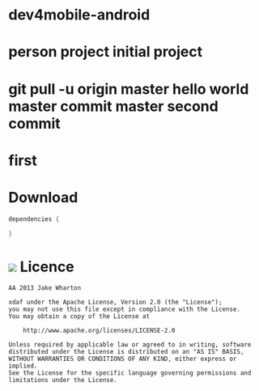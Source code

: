 dev4mobile-android
=
person project
initial project
======================
git pull -u origin master
hello world
master commit
master second commit
=======================
first
=======================

Download
===============
```java
dependencies {
    
}
```
![](dev4mobile-android/src/main/res/drawable-hdpi/ic_launcher.png)
Licence 
====
    AA 2013 Jake Wharton

    xdaf under the Apache License, Version 2.0 (the "License");
    you may not use this file except in compliance with the License.
    You may obtain a copy of the License at
    
        http://www.apache.org/licenses/LICENSE-2.0

    Unless required by applicable law or agreed to in writing, software
    distributed under the License is distributed on an "AS IS" BASIS,
    WITHOUT WARRANTIES OR CONDITIONS OF ANY KIND, either express or implied.
    See the License for the specific language governing permissions and
    limitations under the License.

[1]:http://www.baidu.com
